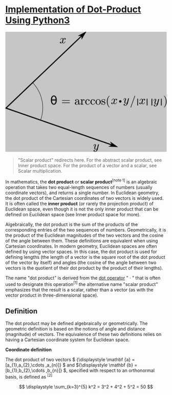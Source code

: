 # <ins> **Implementation of Dot-Product Using Python3** </ins>

![Illustration showing how to find the angle between vectors using the dot product](image.png)

> "Scalar product" redirects here. For the abstract scalar product, see Inner product space. For the product of a vector and a scalar, see Scalar multiplication.

In mathematics, the **dot product** or **scalar product**<sup>[note 1]</sup> is an algebraic operation that takes two equal-length sequences of numbers (usually coordinate vectors), and returns a single number. In Euclidean geometry, the dot product of the Cartesian coordinates of two vectors is widely used. It is often called the **inner product** (or rarely the projection product) of Euclidean space, even though it is not the only inner product that can be defined on Euclidean space (see Inner product space for more).

Algebraically, the dot product is the sum of the products of the corresponding entries of the two sequences of numbers. Geometrically, it is the product of the Euclidean magnitudes of the two vectors and the cosine of the angle between them. These definitions are equivalent when using Cartesian coordinates. In modern geometry, Euclidean spaces are often defined by using vector spaces. In this case, the dot product is used for defining lengths (the length of a vector is the square root of the dot product of the vector by itself) and angles (the cosine of the angle between two vectors is the quotient of their dot product by the product of their lengths).

The name "dot product" is derived from the [dot operator](https://en.wikipedia.org/wiki/Dot_product) " · " that is often used to designate this operation<sup>[1]</sup> the alternative name "scalar product" emphasizes that the result is a scalar, rather than a vector (as with the vector product in three-dimensional space). 

## Definition

The dot product may be defined algebraically or geometrically. The geometric definition is based on the notions of angle and distance (magnitude) of vectors. The equivalence of these two definitions relies on having a Cartesian coordinate system for Euclidean space. 

**Coordinate definition**

The dot product of two vectors $ {\displaystyle \mathbf {a} =[a_{1},a_{2},\cdots ,a_{n}]} $ and ${\displaystyle \mathbf {b} =[b_{1},b_{2},\cdots ,b_{n}]} $, specified with respect to an orthonormal basis, is defined as <sup>[2]</sup>

$$ \displaystyle \sum_{k=3}^{5} k^2 = 3^2 + 4^2 + 5^2 = 50 $$